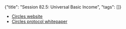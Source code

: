 {"title": "Session 82.5: Universal Basic Income", "tags": []}

* [Circles website](https://joincircles.net/)
* [Circles protocol whitepaper](https://github.com/CirclesUBI/whitepaper)


